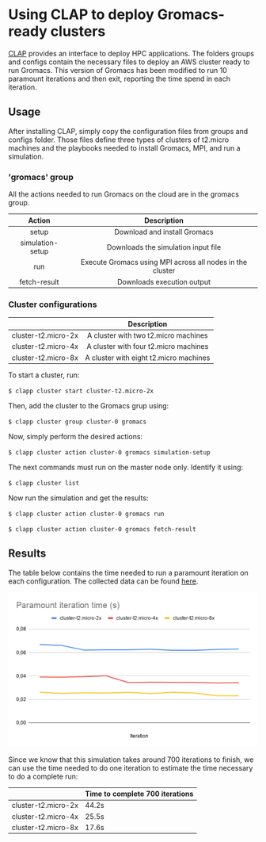 # Using CLAP to deploy Gromacs-ready clusters

[CLAP](https://github.com/lmcad-unicamp/CLAP) provides an interface to deploy HPC applications. The folders groups and configs contain the necessary files to deploy an AWS cluster ready to run Gromacs. This version of Gromacs has been modified to run 10 paramount iterations and then exit, reporting the time spend in each iteration.

## Usage
After installing CLAP, simply copy the configuration files from groups and configs folder. Those files define three types of clusters of t2.micro machines and the playbooks needed to install Gromacs, MPI, and run a simulation.

### 'gromacs' group
All the actions needed to run Gromacs on the cloud are in the gromacs group. 

|      Action      |                        Description                        |
|:----------------:|:---------------------------------------------------------:|
|       setup      |                Download and install Gromacs               |
| simulation-setup |            Downloads the simulation input file            |
|        run       | Execute Gromacs using MPI across all nodes in the cluster |
|   fetch-result   |                 Downloads execution output                |



### Cluster configurations
|                     |               Description              |
|:-------------------:|:--------------------------------------:|
| cluster-t2.micro-2x |  A cluster with two t2.micro machines  |
| cluster-t2.micro-4x |  A cluster with four t2.micro machines |
| cluster-t2.micro-8x | A cluster with eight t2.micro machines |


To start a cluster, run:

`$ clapp cluster start cluster-t2.micro-2x`

Then, add the cluster to the Gromacs grup using:

`$ clapp cluster group cluster-0 gromacs`

Now, simply perform the desired actions:

`$ clapp cluster action cluster-0 gromacs simulation-setup `

The next commands must run on the master node only. Identify it using:

`$ clapp cluster list`

Now run the simulation and get the results:

`$ clapp cluster action cluster-0 gromacs run`

`$ clapp cluster action cluster-0 gromacs fetch-result `


## Results
The table below contains the time needed to run a paramount iteration on each configuration. The collected data can be found [here](https://docs.google.com/spreadsheets/d/1nlMd-0aVXRfoBHESskhAPq6645uriQ0X9uXUaXU6Jio/edit?usp=sharing).

![Graph](par_time.png)

Since we know that this simulation takes around 700 iterations to finish,  we can use the time needed to do one iteration to estimate the time necessary to do a complete run:

|                     | Time to complete 700 iterations |
|---------------------|---------------------------------|
| cluster-t2.micro-2x | 44.2s                           |
| cluster-t2.micro-4x | 25.5s                           |
| cluster-t2.micro-8x | 17.6s                           |
